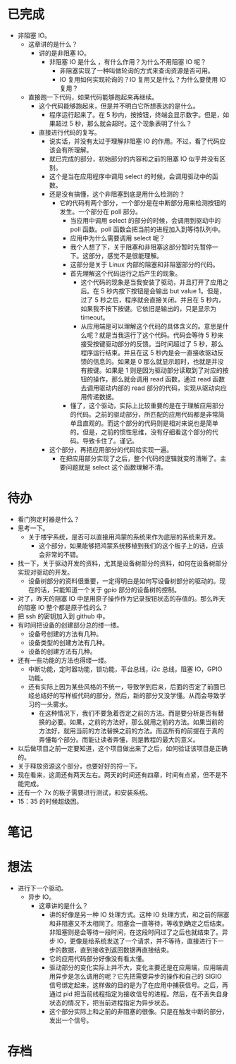 # 已完成
- 非阻塞 IO。
	- 这章讲的是什么？
		- 讲的是非阻塞 IO。
			- 非阻塞 IO 是什么 ，有什么作用？为什么不用阻塞 IO 呢？
				- 非阻塞实现了一种叫做轮询的方式来查询资源是否可用。
				- IO 复用如何实现轮询的？IO 复用又是什么？为什么要使用 IO 复用？
	- 直接跑一下代码，如果代码能够跑起来再继续。
		- 这个代码能够跑起来，但是并不明白它所想表达的是什么。
			- 程序运行起来了。在 5 秒内，按按钮，终端会显示数字。但是，如果超过 5 秒，那么就会超时。这个现象表明了什么？
		- 直接进行代码的复写。
			- 说实话，并没有太过于理解非阻塞 IO 的作用。不过，看了代码应该会有所理解。
			- 就已完成的部分，初始部分的内容和之前的阻塞 IO 似乎并没有区别。
			- 这个是当在应用程序中调用 select 的时候，会调用驱动中的函数。
			- 还是没有搞懂，这个非阻塞到底是用什么检测的？
				- 它的代码有两个部分，一个部分是在中断部分用来检测按钮的发生。一个部分在 poll 部分。
					- 当应用中调用 select 的部分的时候，会调用到驱动中的 poll 函数。poll 函数会把当前的进程加入到等待队列中。
					- 应用中为什么需要调用 select 呢？
					- 我个人想了下，关于阻塞和非阻塞这部分暂时先暂停一下。这部分，感觉不是很能理解。
					- 这部分是关于 Linux 内部的阻塞和非阻塞部分的代码。
					- 首先理解这个代码运行之后产生的现象。
						- 这个代码的现象是当我安装了驱动，并且打开了应用之后。在 5 秒内按下按钮是会输出 but value 1。但是，过了 5 秒之后，程序就会直接关闭。并且在 5 秒内，如果我不按下按键。它依旧是输出的，只是显示为 timeout。
						- 从应用端是可以理解这个代码的具体含义的。意思是什么呢？就是当我运行了这个代码。代码会等待 5 秒来接受按键驱动部分的反馈。当时间超过了 5 秒，那么程序运行结束。并且在这 5 秒内是会一直接收驱动反馈的信息的。如果是 0 那么就显示超时，也就是并没有按键。如果是 1 则是因为驱动部分读取到了对应的按钮的操作，那么就会调用 read 函数，通过 read 函数去调用驱动内部的 read 部分的代码，实现从驱动向应用传递数据。
					- 懂了，这个驱动，实际上比较重要的是在于理解应用部分的代码。之前的驱动部分，所匹配的应用代码都是非常简单且直观的。而这个部分的代码则是相对来说也是简单的。但是，之前的惯性思维，没有仔细看这个部分的代码。导致卡住了。谨记。
			- 这个部分，再把应用部分的代码给实现一遍。
				- 在把应用部分实现了之后，整个代码的逻辑就变的清晰了。主要问题就是 select 这个函数理解不清。
# 待办
- 看门狗定时器是什么？
- 思考一下。
	- 关于楼宇系统，是否可以直接用鸿蒙的系统来作为底层的系统来开发。
		- 这个部分，如果能够把鸿蒙系统移植到我们的这个板子上的话，应该会非常的不错。
- 找一下，关于驱动开发的资料，尤其是设备树部分的资料，如何在设备树部分实现对驱动的开发。
	- 设备树部分的资料很重要，一定得明白是如何写设备树部分的驱动的。现在的话，只能知道一个关于 gpio 部分的设备树的控制。
- 对了，昨天的阻塞 IO 中是用原子操作作为记录按钮状态的存值的。那么昨天的阻塞 IO 整个都是原子性的么？
- 把 ssh 的密钥加入到 github 中。
- 有时间把设备的创建部分总的缕一缕。
	- 设备号创建的方法有几种。
	- 设备类型的创建方法有几种。
	- 设备的创建方法有几种。
- 还有一些功能的方法也得缕一缕。
	- 中断功能，定时器功能，锁功能，平台总线，i2c 总线，阻塞 IO，GPIO 功能。
	- 还有实际上因为某些风格的不统一，导致学到后来，后面的否定了前面已经总结好的写样板代码的部分，然后，新的部分又没学懂。从而会导致学习的一头雾水。
		- 在这种情况下，我们不要急着否定之前的方法。而是要分析是否有替换的必要。如果，之前的方法好，那么就用之前的方法。如果当前的方法好，就用当前的方法替换之前的方法。而这所有的前提在于真的弄懂每个部分。而能让读者弄懂，则是教程的最大的意义。
- 以后做项目之前一定要知道，这个项目做出来了之后，如何验证该项目是正确的。
- 关于释放资源这个部分，也要好好的捋一下。
- 现在看来，这周还有两天左右。两天的时间还有四章，时间有点紧，但不是不能完成。
- 还有一个 7x 的板子需要进行测试，和安装系统。
- 15：35 的时候超级困。
# 笔记

# 想法
- 进行下一个驱动。
	- 异步 IO。
		- 这章讲的是什么？
			- 讲的好像是另一种 IO 处理方式。这种 IO 处理方式，和之前的阻塞和非阻塞又不太相同了。阻塞会一直等待，等收到确定之后结束。非阻塞则是会等待一段时间，在这段时间过了之后也就结束了。异步 IO，更像是给系统发送了一个请求，并不等待，直接进行下一步的数据，直到接收到返回数据再直接结束。
			- 它的应用代码部分好像没有看太懂。
			- 驱动部分的变化实际上并不大，变化主要还是在应用端，应用端调用异步是怎么调用的呢？它先把需要异步的操作和自己的 SIGIO 信号绑定起来，这样做的目的是为了在应用中捕获信号。之后，再通过 pid 把当前线程指定为接收信号的进程。然后，在不丢失自身状态的情况下，把当前进程指定为异步状态。
			- 这个部分实际上和之前的非阻塞的很像。只是在触发中断的部分，发出一个信号。

# 存档